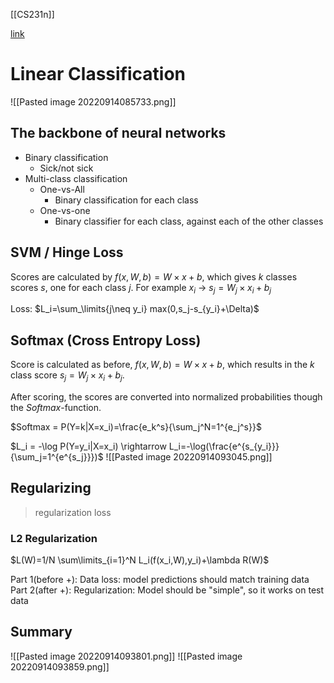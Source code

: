 [[CS231n]]

[link](https://cs231n.github.io/linear-classify/)

# Linear Classification
![[Pasted image 20220914085733.png]]

## The backbone of neural networks
- Binary classification
	- Sick/not sick
- Multi-class classification
	- One-vs-All
		- Binary classification for each class
	- One-vs-one
		- Binary classifier for each class, against each of the other classes

## SVM / Hinge Loss
Scores are calculated by $f(x,W,b)=W\times x+b$, which gives $k$ classes scores $s$, one for each class $j$.
For example $x_i$ -> $s_j = W_j\times x_i+b_j$

Loss: $L_i=\sum_\limits{j\neq y_i} max(0,s_j-s_{y_i}+\Delta)$

## Softmax (Cross Entropy Loss)

Score is calculated as before, $f(x,W,b)=W\times x+b$, which results in the $k$ class score $s_j = W_j\times x_i+b_j$.

After scoring, the scores are converted into normalized probabilities though the $Softmax$-function.

$Softmax = P(Y=k|X=x_i)=\frac{e_k^s}{\sum_j^N=1^{e_j^s}}$

$L_i = -\log P(Y=y_i|X=x_i) \rightarrow L_i=-\log(\frac{e^{s_{y_i}}}{\sum_j=1^{e^{s_j}}})$
![[Pasted image 20220914093045.png]]

## Regularizing
> regularization loss

### L2 Regularization
$L(W)=1/N \sum\limits_{i=1}^N L_i(f(x_i,W),y_i)+\lambda R(W)$

Part 1(before $+$): Data loss: model predictions should match training data
Part 2(after $+$): Regularization: Model should be "simple", so it works on test data

## Summary
![[Pasted image 20220914093801.png]]
![[Pasted image 20220914093859.png]]